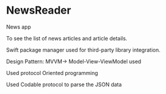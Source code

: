 # NewsReader
News app

To see the list of news articles and article details.

Swift package manager used for third-party library integration.

Design Pattern: MVVM-> Model-View-ViewModel used

Used protocol Oriented programming

Used Codable protocol to parse the JSON data
